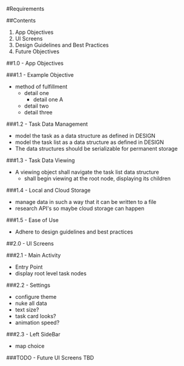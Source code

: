 #Requirements

##Contents

1. App Objectives
2. UI Screens
3. Design Guidelines and Best Practices
4. Future Objectives


##1.0 - App Objectives

###1.1 - Example Objective

- method of fulfillment
  - detail one
    - detail one A
  - detail two
  - detail three



###1.2 - Task Data Management

- model the task as a data structure as defined in DESIGN
- model the task list as a data structure as defined in DESIGN
- The data structures should be serializable for permanent storage

###1.3 - Task Data Viewing

- A viewing object shall navigate the task list data structure
  - shall begin viewing at the root node, displaying its children

###1.4 - Local and Cloud Storage

- manage data in such a way that it can be written to a file
- research API's so maybe cloud storage can happen

###1.5 - Ease of Use

- Adhere to design guidelines and best practices





##2.0 - UI Screens

###2.1 - Main Activity

- Entry Point
- display root level task nodes


###2.2 - Settings

- configure theme
- nuke all data
- text size?
- task card looks?
- animation speed?

###2.3 - Left SideBar

- map choice

###TODO - Future UI Screens TBD